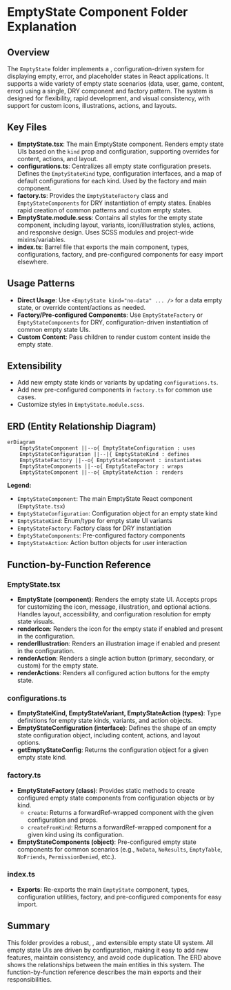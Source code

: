 # EmptyState Component Folder Explanation

## Overview

The `EmptyState` folder implements a , configuration-driven system for displaying empty, error, and placeholder states in React applications. It supports a wide variety of empty state scenarios (data, user, game, content, error) using a single, DRY component and factory pattern. The system is designed for flexibility, rapid development, and visual consistency, with support for custom icons, illustrations, actions, and layouts.

## Key Files

- **EmptyState.tsx**: The main EmptyState component. Renders empty state UIs based on the `kind` prop and configuration, supporting overrides for content, actions, and layout.
- **configurations.ts**: Centralizes all empty state configuration presets. Defines the `EmptyStateKind` type, configuration interfaces, and a map of default configurations for each kind. Used by the factory and main component.
- **factory.ts**: Provides the `EmptyStateFactory` class and `EmptyStateComponents` for DRY instantiation of empty states. Enables rapid creation of common patterns and custom empty states.
- **EmptyState.module.scss**: Contains all styles for the empty state component, including layout, variants, icon/illustration styles, actions, and responsive design. Uses SCSS modules and project-wide mixins/variables.
- **index.ts**: Barrel file that exports the main component, types, configurations, factory, and pre-configured components for easy import elsewhere.

## Usage Patterns

- **Direct Usage**: Use `<EmptyState kind="no-data" ... />` for a data empty state, or override content/actions as needed.
- **Factory/Pre-configured Components**: Use `EmptyStateFactory` or `EmptyStateComponents` for DRY, configuration-driven instantiation of common empty state UIs.
- **Custom Content**: Pass children to render custom content inside the empty state.

## Extensibility

- Add new empty state kinds or variants by updating `configurations.ts`.
- Add new pre-configured components in `factory.ts` for common use cases.
- Customize styles in `EmptyState.module.scss`.

## ERD (Entity Relationship Diagram)

```mermaid
erDiagram
    EmptyStateComponent ||--o{ EmptyStateConfiguration : uses
    EmptyStateConfiguration ||--|{ EmptyStateKind : defines
    EmptyStateFactory ||--o{ EmptyStateComponent : instantiates
    EmptyStateComponents ||--o{ EmptyStateFactory : wraps
    EmptyStateComponent ||--o{ EmptyStateAction : renders
```

**Legend:**

- `EmptyStateComponent`: The main EmptyState React component (`EmptyState.tsx`)
- `EmptyStateConfiguration`: Configuration object for an empty state kind
- `EmptyStateKind`: Enum/type for empty state UI variants
- `EmptyStateFactory`: Factory class for DRY instantiation
- `EmptyStateComponents`: Pre-configured factory components
- `EmptyStateAction`: Action button objects for user interaction

## Function-by-Function Reference

### EmptyState.tsx

- **EmptyState (component)**: Renders the empty state UI. Accepts props for customizing the icon, message, illustration, and optional actions. Handles layout, accessibility, and configuration resolution for empty state visuals.
- **renderIcon**: Renders the icon for the empty state if enabled and present in the configuration.
- **renderIllustration**: Renders an illustration image if enabled and present in the configuration.
- **renderAction**: Renders a single action button (primary, secondary, or custom) for the empty state.
- **renderActions**: Renders all configured action buttons for the empty state.

### configurations.ts

- **EmptyStateKind, EmptyStateVariant, EmptyStateAction (types)**: Type definitions for empty state kinds, variants, and action objects.
- **EmptyStateConfiguration (interface)**: Defines the shape of an empty state configuration object, including content, actions, and layout options.
- **getEmptyStateConfig**: Returns the configuration object for a given empty state kind.

### factory.ts

- **EmptyStateFactory (class)**: Provides static methods to create configured empty state components from configuration objects or by kind.
  - `create`: Returns a forwardRef-wrapped component with the given configuration and props.
  - `createFromKind`: Returns a forwardRef-wrapped component for a given kind using its configuration.
- **EmptyStateComponents (object)**: Pre-configured empty state components for common scenarios (e.g., `NoData`, `NoResults`, `EmptyTable`, `NoFriends`, `PermissionDenied`, etc.).

### index.ts

- **Exports**: Re-exports the main `EmptyState` component, types, configuration utilities, factory, and pre-configured components for easy import.

## Summary

This folder provides a robust, , and extensible empty state UI system. All empty state UIs are driven by configuration, making it easy to add new features, maintain consistency, and avoid code duplication. The ERD above shows the relationships between the main entities in this system. The function-by-function reference describes the main exports and their responsibilities.
